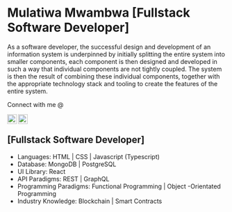 # Mulatiwa Mwambwa [Fullstack Software Developer]

As a software developer, the successful design and development of an information system is underpinned by initially splitting the entire system into smaller components, each component is then designed and developed in such a way that individual components are not tightly coupled. The system is then the result of combining these individual components, together with the appropriate technology stack and tooling to create the features of the entire system.

Connect with me @

[<img align="left" alt="mulatiwa | LinkedIn" width="22px" src="https://cdn.jsdelivr.net/npm/simple-icons@v3/icons/linkedin.svg" />][linkedin]
[<img align="left" alt="mulatiwa | Upwork" width="22px" src="https://cdn.jsdelivr.net/npm/simple-icons@v14.15.0/icons/upwork.svg" />][upwork]

<br />

## [Fullstack Software Developer]

- Languages: HTML | CSS | Javascript (Typescript)
- Database: MongoDB | PostgreSQL 
- UI Library: React
- API  Paradigms: REST | GraphQL
- Programming Paradigms: Functional Programming | Object -Orientated Programming
- Industry Knowledge: Blockchain | Smart Contracts

[linkedin]: https://www.linkedin.com/in/mulatiwa
[upwork]: https://www.upwork.com/freelancers/~01220f017c87f7996f
<!---
mulatiwa/mulatiwa is a ✨ special ✨ repository because its `README.md` (this file) appears on your GitHub profile.
You can click the Preview link to take a look at your changes.
--->
